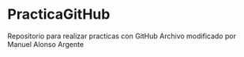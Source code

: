 # PracticaGitHub
Repositorio para realizar practicas con GitHub
Archivo modificado por Manuel Alonso Argente
